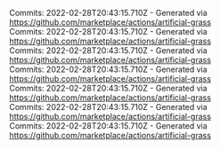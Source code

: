 Commits: 2022-02-28T20:43:15.710Z - Generated via https://github.com/marketplace/actions/artificial-grass
<br>
Commits: 2022-02-28T20:43:15.710Z - Generated via https://github.com/marketplace/actions/artificial-grass
<br>
Commits: 2022-02-28T20:43:15.710Z - Generated via https://github.com/marketplace/actions/artificial-grass
<br>
Commits: 2022-02-28T20:43:15.710Z - Generated via https://github.com/marketplace/actions/artificial-grass
<br>
Commits: 2022-02-28T20:43:15.710Z - Generated via https://github.com/marketplace/actions/artificial-grass
<br>
Commits: 2022-02-28T20:43:15.710Z - Generated via https://github.com/marketplace/actions/artificial-grass
<br>
Commits: 2022-02-28T20:43:15.710Z - Generated via https://github.com/marketplace/actions/artificial-grass
<br>
